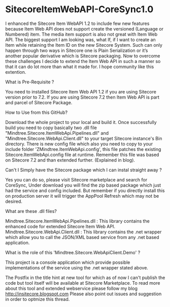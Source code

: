 # SitecoreItemWebAPI-CoreSync1.0
I enhanced the Sitecore Item WebAPI 1.2 to include few new features because Item Web API does not support create the versioned (Language or Numbered) item. The media item support is also not great with Item Web API. The biggest support I am looking was, what If, if I want to create an Item while retaining the Item ID on the new Sitecore System. Such can only happen through two ways in Sitecore one is Plain Serialization or it’s another popular derivative which is Sitecore packaging.
Now to overcome these challenges I decide to extend the Item Web API in such a manner so that it can do lot more than what it made for. I hope community like this extention.

What is Pre-Requisite ?

 You need to installed Sitecore Item Web API 1.2 if you are using Sitecore version prior to 7.2. If you are using Sitecore 7.2 then Item Web API is part and parcel of Sitecore Package.
 
How to Use from this GitHub?

 Download the whole project to your local and build it. Once successfully build you need to copy basically two .dll file "Mindtree.Sitecore.ItemWebApi.Pipelines.dll" and "Mindtree.Sitecore.WebApi.Client.dll" to your target Sitecore instance's Bin directory. There is new config file which also you need to copy to your include folder 'ZMindtree.ItemWebApi.config', this file patches the existing Sitecore.ItemWebApi.config file at runtime. Remember this file was based on Sitecore 7.2 and than extended further. (Explained in blog).

Can't I Simply have the Sitecore package which I can instal straight away ?

 Yes you can do so, please visit Sitecore marketplace and search for CoreSync, Under download you will find the zip based package which just had the service and config included. But remember if you directly install this on production server it will trigger the AppPool Refresh which may not be desired.
 
What are these .dll files?

Mindtree.Sitecore.ItemWebApi.Pipelines.dll : This library contains the enhanced code for extended Sitecore Item Web API.
Mindtree.Sitecore.WebApi.Client.dll : This library contains the .net wrapper which allow you to call the JSON/XML based service from any .net based application.

What is the role of this 'Mindtree.Sitecore.WebApiClient.Demo' ?

This project is a console application which provide possible implementations of the service using the .net wrapper stated above.


The Postfix in the title hint at new tool for which as of now I can't publish the code but tool itself will be available at Sitecore Marketplace. To read more about this tool and extended webservice please follow my blog http://insitecore.blogspot.com 
Please also point out issues and suggestion in order to optmize this thread.
